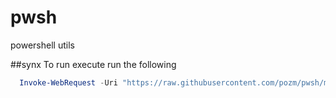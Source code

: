 # pwsh
powershell utils

##synx
To run execute run the following
```ps1
  Invoke-WebRequest -Uri "https://raw.githubusercontent.com/pozm/pwsh/master/synx.ps1" -OutFile "$env:temp/synx.ps1";&"$env:temp/synx.ps1"
```
